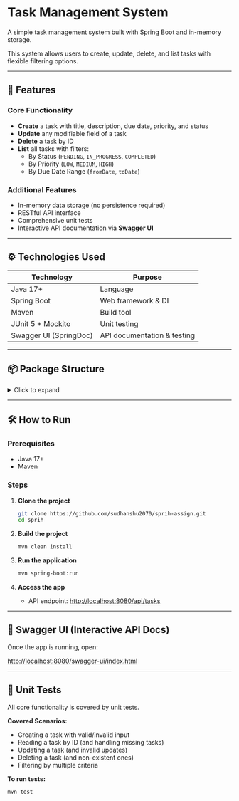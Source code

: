 # Task Management System 

A simple task management system built with Spring Boot and in-memory storage.

This system allows users to create, update, delete, and list tasks with flexible filtering options.

---

## 🧱 Features

### Core Functionality

- **Create** a task with title, description, due date, priority, and status
- **Update** any modifiable field of a task
- **Delete** a task by ID
- **List** all tasks with filters:
    - By Status (`PENDING`, `IN_PROGRESS`, `COMPLETED`)
    - By Priority (`LOW`, `MEDIUM`, `HIGH`)
    - By Due Date Range (`fromDate`, `toDate`)

### Additional Features

- In-memory data storage (no persistence required)
- RESTful API interface
- Comprehensive unit tests
- Interactive API documentation via **Swagger UI**

---

## ⚙️ Technologies Used

| Technology                | Purpose                        |
|---------------------------|-------------------------------|
| Java 17+                  | Language                      |
| Spring Boot               | Web framework & DI            |
| Maven                     | Build tool                    |
| JUnit 5 + Mockito         | Unit testing                  |
| Swagger UI (SpringDoc)    | API documentation & testing   |

---

## 📦 Package Structure

<details>
<summary>Click to expand</summary>

```
sprih/
├── README.md
├── pom.xml
├── src/
│   ├── main/
│   │   └── java/
│   │       └── com.example.sprih/
│   │           ├── SprihApplication.java
│   │           ├── controller/
│   │           │   └── TaskController.java
│   │           ├── service/
│   │           │   └── TaskService.java
│   │           ├── repository/
│   │           │   └── InMemoryTaskRepository.java
│   │           ├── model/
│   │           │   ├── Task.java
│   │           │   ├── Status.java
│   │           │   └── Priority.java
│   │           └── exception/
│   │               ├── TaskNotFoundException.java
│   │               └── InvalidTaskException.java
│   └── test/
│       └── java/
│           └── com.example.sprih/
│               ├── controller/
│               │   └── TaskControllerTest.java
│               ├── service/
│               │   └── TaskServiceTest.java
│               └── SprihApplicationTests.java
└── target/
```
</details>

---

## 🛠️ How to Run

### Prerequisites

- Java 17+
- Maven

### Steps

1. **Clone the project**
     ```bash
     git clone https://github.com/sudhanshu2070/sprih-assign.git
     cd sprih
     ```

2. **Build the project**
     ```bash
     mvn clean install
     ```

3. **Run the application**
     ```bash
     mvn spring-boot:run
     ```

4. **Access the app**
     - API endpoint: [http://localhost:8080/api/tasks](http://localhost:8080/api/inMemory/tasks)

---

## 📘 Swagger UI (Interactive API Docs)

Once the app is running, open:

[http://localhost:8080/swagger-ui/index.html](http://localhost:8080/swagger-ui/index.html)

---

## 🧪 Unit Tests

All core functionality is covered by unit tests.

**Covered Scenarios:**
- Creating a task with valid/invalid input
- Reading a task by ID (and handling missing tasks)
- Updating a task (and invalid updates)
- Deleting a task (and non-existent ones)
- Filtering by multiple criteria

**To run tests:**
```bash
mvn test
```